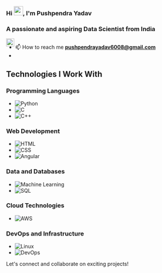 ### Hi <img src="https://media.giphy.com/media/hvRJCLFzcasrR4ia7z/giphy.gif" width="25px">, I'm Pushpendra Yadav
### A passionate and aspiring Data Scientist from India

<a href="https://www.linkedin.com/in/pushpendra-yadav-2031971ba/">
  <img align="left" alt="Amritansh's LinkedIN" width="22px" src="https://raw.githubusercontent.com/peterthehan/peterthehan/master/assets/linkedin.svg" />
</a>
<img src="https://komarev.com/ghpvc/?username=amritanshdeo89&label=Profile%20views&color=0e75b6&style=flat" alt="" />

- 📫 How to reach me **pushpendrayadav6008@gmail.com**
- 
## Technologies I Work With

### Programming Languages
- ![Python](https://img.shields.io/badge/-Python-yellow)
- ![C](https://img.shields.io/badge/-C-blue)
- ![C++](https://img.shields.io/badge/-C%2B%2B-purple)

### Web Development
- ![HTML](https://img.shields.io/badge/-HTML-blueviolet)
- ![CSS](https://img.shields.io/badge/-CSS-lightgrey)
- ![Angular](https://img.shields.io/badge/-Angular-red)

### Data and Databases
- ![Machine Learning](https://img.shields.io/badge/-Machine%20Learning-blue)
- ![SQL](https://img.shields.io/badge/-SQL-red)

### Cloud Technologies
- ![AWS](https://img.shields.io/badge/-AWS-yellowgreen)

### DevOps and Infrastructure
- ![Linux](https://img.shields.io/badge/-Linux-orange)
- ![DevOps](https://img.shields.io/badge/-DevOps-green)




Let's connect and collaborate on exciting projects!

